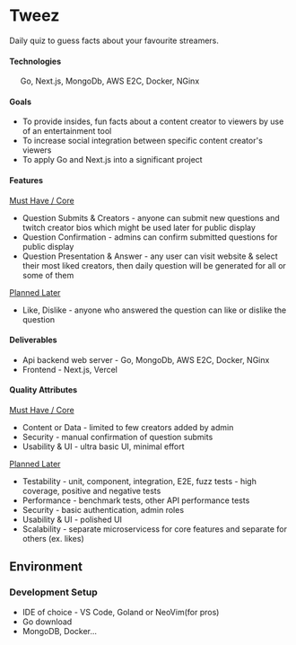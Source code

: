 # Tweez
Daily quiz to guess facts about your favourite streamers.

#### Technologies
&nbsp;&nbsp;&nbsp;&nbsp; Go, Next.js, MongoDb, AWS E2C, Docker, NGinx

#### Goals

- To provide insides, fun facts about a content creator to viewers by use of an entertainment tool
- To increase social integration between specific content creator's viewers
- To apply Go and Next.js into a significant project

#### Features

<ins>Must Have / Core</ins>

- Question Submits & Creators - anyone can submit new questions and twitch creator bios which might be used later for public display
- Question Confirmation - admins can confirm submitted questions for public display
- Question Presentation & Answer - any user can visit website & select their most liked creators, then daily question will be generated for all or some of them

<ins>Planned Later</ins>

- Like, Dislike - anyone who answered the question can like or dislike the question

#### Deliverables

- Api backend web server - Go, MongoDb, AWS E2C, Docker, NGinx
- Frontend - Next.js, Vercel

#### Quality Attributes

<ins>Must Have / Core</ins>

- Content or Data - limited to few creators added by admin
- Security - manual confirmation of question submits
- Usability & UI - ultra basic UI, minimal effort

<ins>Planned Later</ins>

- Testability - unit, component, integration, E2E, fuzz tests - high coverage, positive and negative tests
- Performance - benchmark tests, other API performance tests
- Security - basic authentication, admin roles
- Usability & UI - polished UI
- Scalability - separate microservicess for core features and separate for others (ex. likes)

## Environment

### Development Setup

- IDE of choice - VS Code, Goland or NeoVim(for pros)
- Go download
- MongoDB, Docker...







